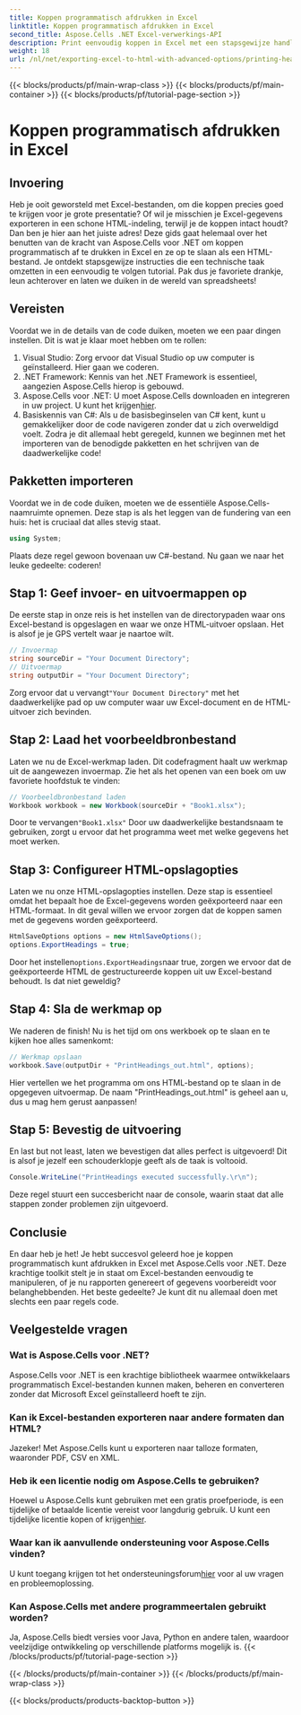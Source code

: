 ```yaml
---
title: Koppen programmatisch afdrukken in Excel
linktitle: Koppen programmatisch afdrukken in Excel
second_title: Aspose.Cells .NET Excel-verwerkings-API
description: Print eenvoudig koppen in Excel met een stapsgewijze handleiding met Aspose.Cells voor .NET. Exporteer uw gegevens netjes naar HTML en maak indruk op uw publiek.
weight: 18
url: /nl/net/exporting-excel-to-html-with-advanced-options/printing-headings/
---
```


{{< blocks/products/pf/main-wrap-class >}}
{{< blocks/products/pf/main-container >}}
{{< blocks/products/pf/tutorial-page-section >}}

# Koppen programmatisch afdrukken in Excel

## Invoering
Heb je ooit geworsteld met Excel-bestanden, om die koppen precies goed te krijgen voor je grote presentatie? Of wil je misschien je Excel-gegevens exporteren in een schone HTML-indeling, terwijl je de koppen intact houdt? Dan ben je hier aan het juiste adres! Deze gids gaat helemaal over het benutten van de kracht van Aspose.Cells voor .NET om koppen programmatisch af te drukken in Excel en ze op te slaan als een HTML-bestand. Je ontdekt stapsgewijze instructies die een technische taak omzetten in een eenvoudig te volgen tutorial. Pak dus je favoriete drankje, leun achterover en laten we duiken in de wereld van spreadsheets!
## Vereisten
Voordat we in de details van de code duiken, moeten we een paar dingen instellen. Dit is wat je klaar moet hebben om te rollen:
1. Visual Studio: Zorg ervoor dat Visual Studio op uw computer is geïnstalleerd. Hier gaan we coderen.
2. .NET Framework: Kennis van het .NET Framework is essentieel, aangezien Aspose.Cells hierop is gebouwd.
3.  Aspose.Cells voor .NET: U moet Aspose.Cells downloaden en integreren in uw project. U kunt het krijgen[hier](https://releases.aspose.com/cells/net/).
4. Basiskennis van C#: Als u de basisbeginselen van C# kent, kunt u gemakkelijker door de code navigeren zonder dat u zich overweldigd voelt.
Zodra je dit allemaal hebt geregeld, kunnen we beginnen met het importeren van de benodigde pakketten en het schrijven van de daadwerkelijke code!
## Pakketten importeren
Voordat we in de code duiken, moeten we de essentiële Aspose.Cells-naamruimte opnemen. Deze stap is als het leggen van de fundering van een huis: het is cruciaal dat alles stevig staat.
```csharp
using System;
```
Plaats deze regel gewoon bovenaan uw C#-bestand. Nu gaan we naar het leuke gedeelte: coderen!
## Stap 1: Geef invoer- en uitvoermappen op
De eerste stap in onze reis is het instellen van de directorypaden waar ons Excel-bestand is opgeslagen en waar we onze HTML-uitvoer opslaan. Het is alsof je je GPS vertelt waar je naartoe wilt.
```csharp
// Invoermap
string sourceDir = "Your Document Directory";
// Uitvoermap
string outputDir = "Your Document Directory";
```
 Zorg ervoor dat u vervangt`"Your Document Directory"` met het daadwerkelijke pad op uw computer waar uw Excel-document en de HTML-uitvoer zich bevinden.
## Stap 2: Laad het voorbeeldbronbestand
Laten we nu de Excel-werkmap laden. Dit codefragment haalt uw werkmap uit de aangewezen invoermap. Zie het als het openen van een boek om uw favoriete hoofdstuk te vinden:
```csharp
// Voorbeeldbronbestand laden
Workbook workbook = new Workbook(sourceDir + "Book1.xlsx");
```
 Door te vervangen`"Book1.xlsx"` Door uw daadwerkelijke bestandsnaam te gebruiken, zorgt u ervoor dat het programma weet met welke gegevens het moet werken.
## Stap 3: Configureer HTML-opslagopties
Laten we nu onze HTML-opslagopties instellen. Deze stap is essentieel omdat het bepaalt hoe de Excel-gegevens worden geëxporteerd naar een HTML-formaat. In dit geval willen we ervoor zorgen dat de koppen samen met de gegevens worden geëxporteerd.
```csharp
HtmlSaveOptions options = new HtmlSaveOptions();
options.ExportHeadings = true;
```
 Door het instellen`options.ExportHeadings`naar true, zorgen we ervoor dat de geëxporteerde HTML de gestructureerde koppen uit uw Excel-bestand behoudt. Is dat niet geweldig?
## Stap 4: Sla de werkmap op
We naderen de finish! Nu is het tijd om ons werkboek op te slaan en te kijken hoe alles samenkomt:
```csharp
// Werkmap opslaan
workbook.Save(outputDir + "PrintHeadings_out.html", options);
```
Hier vertellen we het programma om ons HTML-bestand op te slaan in de opgegeven uitvoermap. De naam "PrintHeadings_out.html" is geheel aan u, dus u mag hem gerust aanpassen!
## Stap 5: Bevestig de uitvoering
En last but not least, laten we bevestigen dat alles perfect is uitgevoerd! Dit is alsof je jezelf een schouderklopje geeft als de taak is voltooid.
```csharp
Console.WriteLine("PrintHeadings executed successfully.\r\n");
```
Deze regel stuurt een succesbericht naar de console, waarin staat dat alle stappen zonder problemen zijn uitgevoerd.
## Conclusie
En daar heb je het! Je hebt succesvol geleerd hoe je koppen programmatisch kunt afdrukken in Excel met Aspose.Cells voor .NET. Deze krachtige toolkit stelt je in staat om Excel-bestanden eenvoudig te manipuleren, of je nu rapporten genereert of gegevens voorbereidt voor belanghebbenden. Het beste gedeelte? Je kunt dit nu allemaal doen met slechts een paar regels code.
## Veelgestelde vragen
### Wat is Aspose.Cells voor .NET?  
Aspose.Cells voor .NET is een krachtige bibliotheek waarmee ontwikkelaars programmatisch Excel-bestanden kunnen maken, beheren en converteren zonder dat Microsoft Excel geïnstalleerd hoeft te zijn.
### Kan ik Excel-bestanden exporteren naar andere formaten dan HTML?  
Jazeker! Met Aspose.Cells kunt u exporteren naar talloze formaten, waaronder PDF, CSV en XML.
### Heb ik een licentie nodig om Aspose.Cells te gebruiken?  
 Hoewel u Aspose.Cells kunt gebruiken met een gratis proefperiode, is een tijdelijke of betaalde licentie vereist voor langdurig gebruik. U kunt een tijdelijke licentie kopen of krijgen[hier](https://purchase.aspose.com/temporary-license/).
### Waar kan ik aanvullende ondersteuning voor Aspose.Cells vinden?  
 U kunt toegang krijgen tot het ondersteuningsforum[hier](https://forum.aspose.com/c/cells/9) voor al uw vragen en probleemoplossing.
### Kan Aspose.Cells met andere programmeertalen gebruikt worden?  
Ja, Aspose.Cells biedt versies voor Java, Python en andere talen, waardoor veelzijdige ontwikkeling op verschillende platforms mogelijk is.
{{< /blocks/products/pf/tutorial-page-section >}}

{{< /blocks/products/pf/main-container >}}
{{< /blocks/products/pf/main-wrap-class >}}

{{< blocks/products/products-backtop-button >}}
